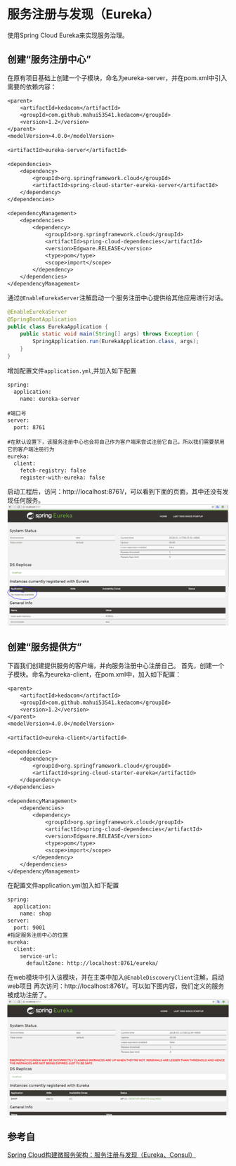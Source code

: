 # 服务注册与发现（Eureka）

使用Spring Cloud Eureka来实现服务治理。

## 创建“服务注册中心”
在原有项目基础上创建一个子模块，命名为eureka-server，并在pom.xml中引入需要的依赖内容：
```
<parent>
    <artifactId>kedacom</artifactId>
    <groupId>com.github.mahui53541.kedacom</groupId>
    <version>1.2</version>
</parent>
<modelVersion>4.0.0</modelVersion>

<artifactId>eureka-server</artifactId>

<dependencies>
    <dependency>
        <groupId>org.springframework.cloud</groupId>
        <artifactId>spring-cloud-starter-eureka-server</artifactId>
    </dependency>
</dependencies>

<dependencyManagement>
    <dependencies>
        <dependency>
            <groupId>org.springframework.cloud</groupId>
            <artifactId>spring-cloud-dependencies</artifactId>
            <version>Edgware.RELEASE</version>
            <type>pom</type>
            <scope>import</scope>
        </dependency>
    </dependencies>
</dependencyManagement>
```
通过`@EnableEurekaServer`注解启动一个服务注册中心提供给其他应用进行对话。

```java
@EnableEurekaServer
@SpringBootApplication
public class EurekaApplication {
    public static void main(String[] args) throws Exception {
        SpringApplication.run(EurekaApplication.class, args);
    }
}
```
增加配置文件`application.yml`,并加入如下配置

```
spring:
  application:
    name: eureka-server

#端口号
server:
  port: 8761

#在默认设置下，该服务注册中心也会将自己作为客户端来尝试注册它自己，所以我们需要禁用它的客户端注册行为
eureka:
  client:
    fetch-registry: false
    register-with-eureka: false
```
启动工程后，访问：http://localhost:8761/，可以看到下面的页面，其中还没有发现任何服务。
![](/doc/img/eureka.png)

## 创建“服务提供方”

下面我们创建提供服务的客户端，并向服务注册中心注册自己。
首先，创建一个子模块。命名为eureka-client，在pom.xml中，加入如下配置：

```
<parent>
    <artifactId>kedacom</artifactId>
    <groupId>com.github.mahui53541.kedacom</groupId>
    <version>1.2</version>
</parent>
<modelVersion>4.0.0</modelVersion>

<artifactId>eureka-client</artifactId>

<dependencies>
    <dependency>
        <groupId>org.springframework.cloud</groupId>
        <artifactId>spring-cloud-starter-eureka</artifactId>
    </dependency>
</dependencies>

<dependencyManagement>
    <dependencies>
        <dependency>
            <groupId>org.springframework.cloud</groupId>
            <artifactId>spring-cloud-dependencies</artifactId>
            <version>Edgware.RELEASE</version>
            <type>pom</type>
            <scope>import</scope>
        </dependency>
    </dependencies>
</dependencyManagement>
```
在配置文件application.yml加入如下配置

```
spring:
  application:
    name: shop
server:
  port: 9001
#指定服务注册中心的位置
eureka:
  client:
    service-url:
      defaultZone: http://localhost:8761/eureka/
```

在web模块中引入该模块，并在主类中加入`@EnableDiscoveryClient`注解，启动web项目
再次访问：http://localhost:8761/。可以如下图内容，我们定义的服务被成功注册了。
![](/doc/img/eureka2.png)

## 参考自
[Spring Cloud构建微服务架构：服务注册与发现（Eureka、Consul）](https://www.jianshu.com/p/7a96dae18901)